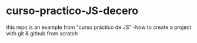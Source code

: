 # curso-practico-JS-decero
this repo is an example from "curso práctico de JS" -how to create a project with git &amp; github from scratch
